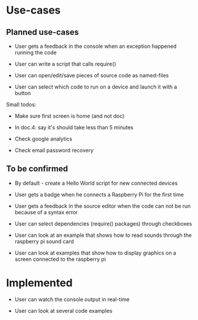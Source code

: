 # Use-cases

## Planned use-cases

 * User gets a feedback in the console when an exception happened running the code

 * User can write a script that calls require()

 * User can open/edit/save pieces of source code as named-files

 * User can select which code to run on a device and launch it with a button

Small todos:

 * Make sure first screen is home (and not doc)

 * In doc.4: say it's should take less than 5 minutes

 * Check google analytics

 * Check email password recovery


## To be confirmed

 * By default - create a Hello World script for new connected devices

 * User gets a badge when he connects a Raspberry Pi for the first time

 * User gets a feedback in the source editor when the code can not be run because of a syntax error

 * User can select dependencies (require() packages) through checkboxes

 * User can look at an example that shows how to read sounds through the raspberry pi sound card

 * User can look at examples that show how to display graphics on a screen connected to the raspberry pi


# Implemented

 * User can watch the console output in real-time

 * User can look at several code examples
